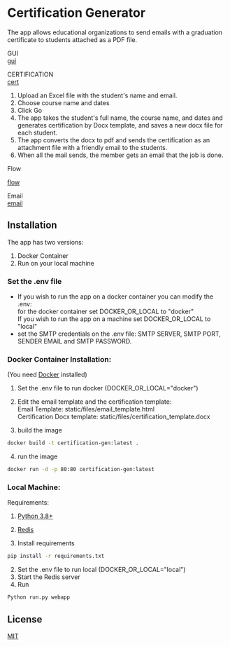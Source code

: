 # Certification Generator
The app allows educational organizations to send emails with a graduation certificate to students attached as a PDF file.

GUI\
[gui](https://giladstaticweb.blob.core.windows.net/public/gui.gif)


CERTIFICATION\
[cert](https://giladstaticweb.blob.core.windows.net/public/certex.png)
1. Upload an Excel file with the student's name and email.
2. Choose course name and dates
3. Click Go
4. The app takes the student's full name, the course name, and dates and generates certification by Docx template, and saves a new docx file for each student.
5. The app converts the docx to pdf and sends the certification as an attachment file with a friendly email to the students.
6. When all the mail sends, the member gets an email that the job is done.

Flow

[flow](https://giladstaticweb.blob.core.windows.net/public/pics.png)

Email\
[email](https://giladstaticweb.blob.core.windows.net/public/emails.png)


## Installation
The app has two versions:
1. Docker Container
2. Run on your local machine

### Set the .env file
- If you wish to run the app on a docker container you can modify the .env:\
for the docker container set DOCKER_OR_LOCAL to "docker"\
If you wish to run the app on a machine set DOCKER_OR_LOCAL to "local"
- set the SMTP credentials on the .env file: SMTP SERVER, SMTP PORT, SENDER EMAIL and SMTP PASSWORD.


### Docker Container Installation:
(You need [Docker](https://www.docker.com/get-started/) installed)
1. Set the .env file to run docker (DOCKER_OR_LOCAL="docker")
2. Edit the email template and the certification template:\
Email Template: static/files/email_template.html\
Certification Docx template: static/files/certification_template.docx

3. build the image
```bash
docker build -t certification-gen:latest .
```
4. run the image

```bash
docker run -d -p 80:80 certification-gen:latest
```


### Local Machine:
Requirements:
1. [Python 3.8+](https://www.python.org/downloads/)
2. [Redis](https://redis.io/docs/getting-started/) 

1. Install requirements
```bash
pip install -r requirements.txt
```
2. Set the .env file to run local (DOCKER_OR_LOCAL="local")
3. Start the Redis server
3. Run
```bash
Python run.py webapp
```



## License
[MIT](https://choosealicense.com/licenses/mit/)